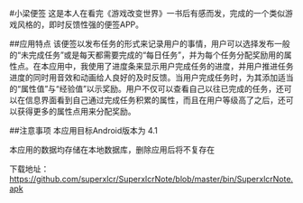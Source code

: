 #小梁便签
这是本人在看完《游戏改变世界》一书后有感而发，完成的一个类似游戏风格的，即时反馈性强的便签APP。

##应用特点
该便签以发布任务的形式来记录用户的事情，用户可以选择发布一般的“未完成任务”或是每天都需要完成的“每日任务”，并为每个任务分配奖励用的属性点。在本应用中，我使用了进度条来显示用户完成任务的进度，并用户推进任务进度的同时用音效和动画给人良好的及时反馈。当用户完成任务时，为其添加适当的“属性值”与“经验值”以示奖励。用户不仅可以查看自己以往已完成的任务，还可以在信息界面看到自己通过完成任务积累的属性，而且在用户等级高了之后，还可以获得更多的属性点用来分配奖励。

##注意事项
本应用目标Android版本为 4.1

本应用的数据均存储在本地数据库，删除应用后将不复存在

下载地址：https://github.com/superxlcr/SuperxlcrNote/blob/master/bin/SuperxlcrNote.apk
